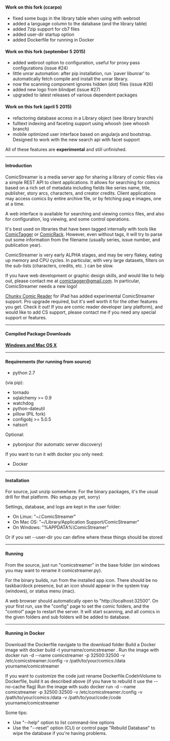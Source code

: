 #### Work on this fork (ccarpo)
- fixed some bugs in the library table when using with webroot
- added a language column to the database (and the library table)
- added 7zip support for cb7 files
- added user-dir startup option
- added Dockerfile for running in Docker

#### Work on this fork (september 5 2015)
 - added webroot option to configuration, useful for proxy pass configurations (issue #24)
 - little unrar automation: after pip installation, run `paver libunrar'
   to automatically fetch compile and install the unrar library.
 - now the scanning component ignores hidden (dot) files (issue #26)
 - added new logo from blindpet (issue #27)
 - upgraded to latest releases of various dependent packages
#### Work on this fork (april 5 2015)

 - refactoring database access in a Library object (see library branch)
 - fulltext indexing and faceting support using whoosh (see whoosh branch)
 - mobile optimized user interface based on angularjs and bootstrap. Designed
   to work with the new search api with facet support

All of these features are **experimental** and still unfinished.

-----
#### Introduction


ComicStreamer is a media server app for sharing a library of comic files via a simple REST API to client applications.
It allows for searching for comics based on a rich set of metadata including fields like series name, title, publisher,
story arcs, characters, and creator credits.  Client applications may access comics by entire archive file, or by fetching pag
e images, one at a time.

A web interface is available for searching and viewing comics files, and also for configuration, log viewing, and some control
operations.

It's best used on libraries that have been tagged internally with tools like [ComicTagger](http://code.google.com/p/comictagger/) or
[ComicRack](http://comicrack.cyolito.com/). However, even without tags, it will try to parse out some information from the filename
(usually series, issue number, and publication year).

ComicStreamer is very early ALPHA stages, and may be very flakey, eating up memory and CPU cycles. In particular, with very large datasets,
filters on the sub-lists (characters, credits, etc. ) can be slow.

If you have web development or graphic design skills, and would like to help out, please contact me at comictagger@gmail.com.
In particular, ComicStreamer needs a new logo!

[Chunky Comic Reader](http://chunkyreader.com/) for iPad has added experimental ComicStreamer support. Pro upgrade required, but it's well
worth it for the other features you get.  Check it out!  If you are comic reader developer (any platform), and would like to add CS support,
please contact me if you need any special support or features.

----------

#### Compiled Package Downloads

**[Windows and Mac OS X](https://googledrive.com/host/0Bw4IursaqWhhbDFzUENfSTAwckE/)**

----------

#### Requirements (for running from source) 

* python 2.7

(via pip):

* tornado
* sqlalchemy >= 0.9
* watchdog
* python-dateutil
* pillow (PIL fork)
* configobj >= 5.0.5
* natsort

Optional:

* pybonjour (for automatic server discovery)

If you want to run it with docker you only need:
* Docker

------
#### Installation

For source, just unzip somewhere.  For the binary packages, it's the usual drill for that platform.
(No setup.py yet, sorry)

Settings, database, and logs are kept in the user folder:

* On Linux: "~/.ComicStreamer"
* On Mac OS: "~/Library/Application Support/ComicStreamer"
* On Windows:  "%APPDATA%\ComicStreamer"

Or if you set --user-dir you can define where these things should be stored

----------
#### Running

From the source, just run "comicstreamer" in the base folder (on windows you may want to rename it comicstreamer.py).

For the binary builds, run from the installed app icon.  There should be no taskbar/dock presence, but an icon should appear in the system tray
(windows), or status menu (mac).

A web browser should automatically open to "http://localhost:32500".  On your first run, use the "config" page to set the comic folders, and
the "control" page to restart the server.  It will start scanning, and all comics in the given folders and sub folders will be added to database.

----------
#### Running in Docker


Download the Dockerfile navigate to the download folder
Build a Docker image with
	docker build -t yourname/comicstreamer .
Run the image with 
	docker run -d --name comicstreamer -p 32500:32500 -v /etc/comicstreamer:/config -v /path/to/your/comics:/data yourname/comicstreamer

If you want to customize the code just rename Dockerfile.CodeInVolume to Dockerfile, build it as described above (if you have to rebuild it use the --no-cache flag)
Run the image with 
	sudo docker run -d --name comicstreamer -p 32500:32500 -v /etc/comicstreamer:/config -v /path/to/your/comics:/data -v /path/to/your/code:/code yourname/comicstreamer

Some tips:

* Use "--help" option to list command-line options
* Use the "--reset" option (CLI) or control page "Rebuild Database" to wipe the database if you're having problems.

